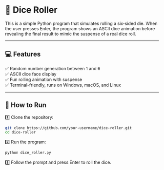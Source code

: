 # 🎲 Dice Roller

This is a simple Python program that simulates rolling a six-sided die. When the user presses Enter, the program shows an ASCII dice animation before revealing the final result to mimic the suspense of a real dice roll.

---

## 💻 Features
✅ Random number generation between 1 and 6  
✅ ASCII dice face display  
✅ Fun rolling animation with suspense  
✅ Terminal-friendly, runs on Windows, macOS, and Linux  

---

## 🚀 How to Run

1️⃣ Clone the repository:
```bash
git clone https://github.com/your-username/dice-roller.git
cd dice-roller
```

2️⃣ Run the program:
```bash
python dice_roller.py
```

3️⃣ Follow the prompt and press Enter to roll the dice.

